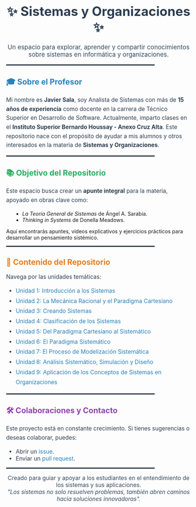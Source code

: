 <h1 align="center" style="font-size: 2.5em; color: #2c3e50;">✨ Sistemas y Organizaciones ✨</h1>

<p align="center" style="font-size: 1.2em; color: #34495e;">
  Un espacio para explorar, aprender y compartir conocimientos sobre sistemas en informática y organizaciones.
</p>

<hr style="border: 1px solid #2c3e50; width: 80%;">

<h2 style="color: #2980b9;">🎓 Sobre el Profesor</h2>
<p style="font-size: 1.1em; line-height: 1.6; color: #2c3e50;">
  Mi nombre es <strong>Javier Sala</strong>, soy Analista de Sistemas con más de <strong>15 años de experiencia</strong> como docente en la carrera de Técnico Superior en Desarrollo de Software.
  Actualmente, imparto clases en el <strong>Instituto Superior Bernardo Houssay - Anexo Cruz Alta</strong>. 
  Este repositorio nace con el propósito de ayudar a mis alumnos y otros interesados en la materia de 
  <strong>Sistemas y Organizaciones</strong>.
</p>

<hr style="border: 1px solid #2c3e50; width: 80%;">

<h2 style="color: #27ae60;">📚 Objetivo del Repositorio</h2>
<p style="font-size: 1.1em; line-height: 1.6; color: #2c3e50;">
  Este espacio busca crear un <strong>apunte integral</strong> para la materia, apoyado en obras clave como:
  <ul style="list-style-type: disc; margin-left: 20px;">
    <li><em>La Teoría General de Sistemas</em> de Ángel A. Sarabia.</li>
    <li><em>Thinking in Systems</em> de Donella Meadows.</li>
  </ul>
  Aquí encontrarás apuntes, videos explicativos y ejercicios prácticos para desarrollar un pensamiento sistémico.
</p>

<hr style="border: 1px solid #2c3e50; width: 80%;">

<h2 style="color: #e67e22;">🔗 Contenido del Repositorio</h2>
<p style="font-size: 1.1em; color: #2c3e50;">Navega por las unidades temáticas:</p>
<ul style="font-size: 1.1em; color: #34495e; line-height: 1.8;">
  <li><a href="./Unidad1/" style="color: #2980b9; text-decoration: none;">Unidad 1: Introducción a los Sistemas</a></li>
  <li><a href="./Unidad2/" style="color: #2980b9; text-decoration: none;">Unidad 2: La Mecánica Racional y el Paradigma Cartesiano</a></li>
  <li><a href="./Unidad3/" style="color: #2980b9; text-decoration: none;">Unidad 3: Creando Sistemas</a></li>
  <li><a href="./Unidad4/" style="color: #2980b9; text-decoration: none;">Unidad 4: Clasificación de los Sistemas</a></li>
  <li><a href="./Unidad5/" style="color: #2980b9; text-decoration: none;">Unidad 5: Del Paradigma Cartesiano al Sistemático</a></li>
  <li><a href="./Unidad6/" style="color: #2980b9; text-decoration: none;">Unidad 6: El Paradigma Sistemático</a></li>
  <li><a href="./Unidad7/" style="color: #2980b9; text-decoration: none;">Unidad 7: El Proceso de Modelización Sistemática</a></li>
  <li><a href="./Unidad8/" style="color: #2980b9; text-decoration: none;">Unidad 8: Análisis Sistemático, Simulación y Diseño</a></li>
  <li><a href="./Unidad9/" style="color: #2980b9; text-decoration: none;">Unidad 9: Aplicación de los Conceptos de Sistemas en Organizaciones</a></li>
</ul>

<hr style="border: 1px solid #2c3e50; width: 80%;">

<h2 style="color: #8e44ad;">🛠️ Colaboraciones y Contacto</h2>
<p style="font-size: 1.1em; line-height: 1.6; color: #2c3e50;">
  Este proyecto está en constante crecimiento. Si tienes sugerencias o deseas colaborar, puedes:
</p>
<ul style="font-size: 1.1em; color: #2c3e50;">
  <li>Abrir un <a href="https://github.com/usuario/repositorio/issues" style="color: #2980b9; text-decoration: none;">issue</a>.</li>
  <li>Enviar un <a href="https://github.com/usuario/repositorio/pulls" style="color: #2980b9; text-decoration: none;">pull request</a>.</li>
</ul>

<hr style="border: 1px solid #2c3e50; width: 80%;">

<p align="center" style="color: #34495e; font-size: 1.1em;">
  Creado para guiar y apoyar a los estudiantes en el entendimiento de los sistemas y sus aplicaciones.<br>
  <i>"Los sistemas no solo resuelven problemas, también abren caminos hacia soluciones innovadoras".</i>
</p>

